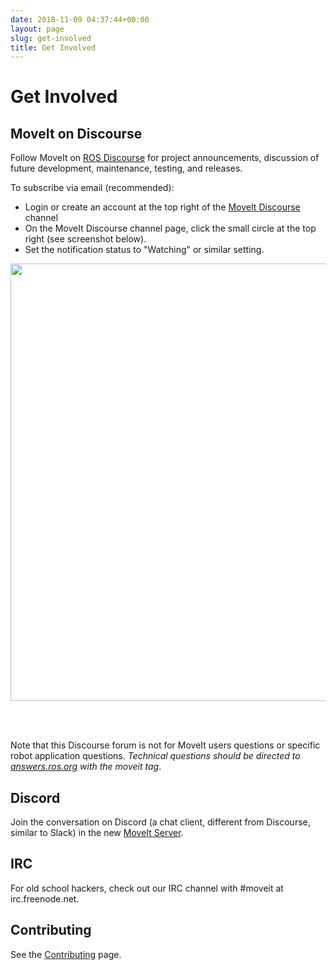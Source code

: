 ```yaml
---
date: 2018-11-09 04:37:44+00:00
layout: page
slug: get-involved
title: Get Involved
---
```


# Get Involved

## MoveIt on Discourse

Follow MoveIt on [ROS Discourse](http://discourse.ros.org/c/moveit) for project announcements, discussion of future development, maintenance, testing, and releases.

To subscribe via email (recommended):

  * Login or create an account at the top right of the [MoveIt Discourse](http://discourse.ros.org/c/moveit) channel
  * On the MoveIt Discourse channel page, click the small circle at the top right (see screenshot below).
  * Set the notification status to "Watching" or similar setting.

<img src="{{ site.url }}/assets/images/discourse_subscribe.png" width="700"/>

<br /><br />

Note that this Discourse forum is not for MoveIt users questions or specific robot application questions. *Technical questions should be directed to [answers.ros.org](http://answers.ros.org/) with the moveit tag*.

## Discord

Join the conversation on Discord (a chat client, different from Discourse, similar to Slack) in the new [MoveIt Server](https://discord.gg/RrySut8).

## IRC

For old school hackers, check out our IRC channel with #moveit at irc.freenode.net.

## Contributing

See the [Contributing](http://moveit.ros.org/documentation/contributing/) page.

